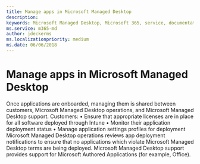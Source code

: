 ```yaml
---
title: Manage apps in Microsoft Managed Desktop
description:  
keywords: Microsoft Managed Desktop, Microsoft 365, service, documentation
ms.service: m365-md
author: jdeckerms
ms.localizationpriority: medium
ms.date: 06/06/2018
---
```


# Manage apps in Microsoft Managed Desktop

<!--Application management -->

Once applications are onboarded, managing them is shared between customers, Microsoft Managed Desktop operations, and Microsoft Managed Desktop support. 
Customers:
•	Ensure that appropriate licenses are in place for all software deployed through Intune 
•	Monitor their application deployment status
•	Manage application settings profiles for deployment
Microsoft Managed Desktop operations reviews app deployment notifications to ensure that no applications which violate Microsoft Managed Desktop terms are being deployed. 
Microsoft Managed Desktop support provides support for Microsoft Authored Applications (for example, Office). 
